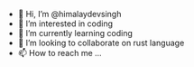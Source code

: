- 👋 Hi, I’m @himalaydevsingh
- 👀 I’m interested in coding
- 🌱 I’m currently learning coding
- 💞️ I’m looking to collaborate on rust language
- 📫 How to reach me ...

<!---
himalaydevsingh/himalaydevsingh is a ✨ special ✨ repository because its `README.md` (this file) appears on your GitHub profile.
You can click the Preview link to take a look at your changes.
--->
